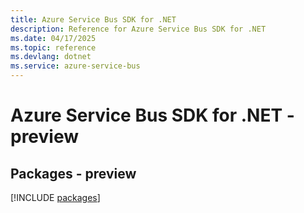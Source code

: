 ```yaml
---
title: Azure Service Bus SDK for .NET
description: Reference for Azure Service Bus SDK for .NET
ms.date: 04/17/2025
ms.topic: reference
ms.devlang: dotnet
ms.service: azure-service-bus
---
```

# Azure Service Bus SDK for .NET - preview
## Packages - preview
[!INCLUDE [packages](service-bus-index.md)]